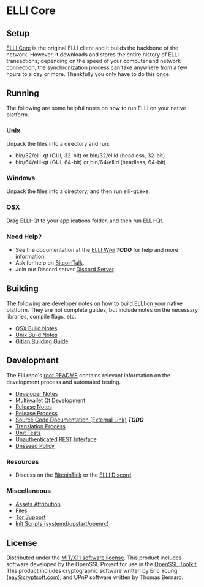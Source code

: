 ELLI Core
=====================

Setup
---------------------
[ELLI Core](https://elliotproject.org/wallet) is the original ELLI client and it builds the backbone of the network. However, it downloads and stores the entire history of ELLI transactions; depending on the speed of your computer and network connection, the synchronization process can take anywhere from a few hours to a day or more. Thankfully you only have to do this once.

Running
---------------------
The following are some helpful notes on how to run ELLI on your native platform.

### Unix

Unpack the files into a directory and run:

- bin/32/elli-qt (GUI, 32-bit) or bin/32/ellid (headless, 32-bit)
- bin/64/elli-qt (GUI, 64-bit) or bin/64/ellid (headless, 64-bit)

### Windows

Unpack the files into a directory, and then run elli-qt.exe.

### OSX

Drag ELLI-Qt to your applications folder, and then run ELLI-Qt.

### Need Help?

* See the documentation at the [ELLI Wiki](https://en.bitcoin.it/wiki/Main_Page) ***TODO***
for help and more information.
* Ask for help on [BitcoinTalk](https://bitcointalk.org/).
* Join our Discord server [Discord Server](https://discord.gg/cE4Nefv).

Building
---------------------
The following are developer notes on how to build ELLI on your native platform. They are not complete guides, but include notes on the necessary libraries, compile flags, etc.

- [OSX Build Notes](build-osx.md)
- [Unix Build Notes](build-unix.md)
- [Gitian Building Guide](gitian-building.md)

Development
---------------------
The Elli repo's [root README](https://github.com/elliotproject/elli/blob/master/README.md) contains relevant information on the development process and automated testing.

- [Developer Notes](developer-notes.md)
- [Multiwallet Qt Development](multiwallet-qt.md)
- [Release Notes](release-notes.md)
- [Release Process](release-process.md)
- [Source Code Documentation (External Link)](https://dev.visucore.com/bitcoin/doxygen/) ***TODO***
- [Translation Process](translation_process.md)
- [Unit Tests](unit-tests.md)
- [Unauthenticated REST Interface](REST-interface.md)
- [Dnsseed Policy](dnsseed-policy.md)

### Resources

* Discuss on the [BitcoinTalk](https://bitcointalk.org/) or the [ELLI Discord](https://discord.gg/cE4Nefv).

### Miscellaneous
- [Assets Attribution](assets-attribution.md)
- [Files](files.md)
- [Tor Support](tor.md)
- [Init Scripts (systemd/upstart/openrc)](init.md)

License
---------------------
Distributed under the [MIT/X11 software license](http://www.opensource.org/licenses/mit-license.php).
This product includes software developed by the OpenSSL Project for use in the [OpenSSL Toolkit](https://www.openssl.org/). This product includes
cryptographic software written by Eric Young ([eay@cryptsoft.com](mailto:eay@cryptsoft.com)), and UPnP software written by Thomas Bernard.
